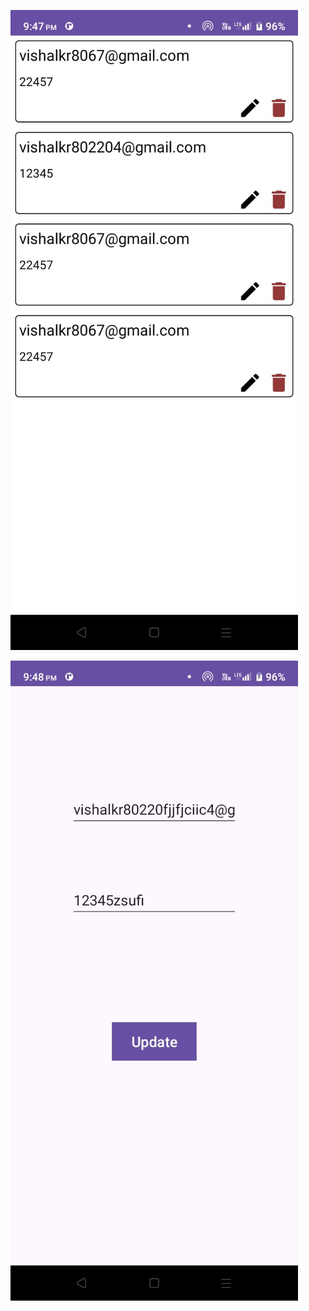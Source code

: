 ![](https://github.com/visu512/Firestore-showData-Admin/blob/596651f1ae8ee3b417f9e5e79816e758de74842e/WhatsApp%20Image%202024-10-07%20at%2021.49.07_bfa6724b.jpg)

![](https://github.com/visu512/Firestore-showData-Admin/blob/c61169a0a2dcd11772d26efe65af74d4baa258a7/WhatsApp%20Image%202024-10-07%20at%2021.49.08_5fd8abda.jpg)
